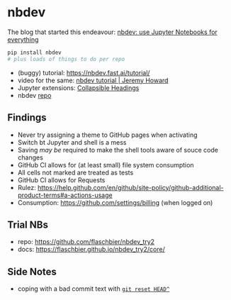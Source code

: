 # nbdev

The blog that started this endeavour: 
[nbdev: use Jupyter Notebooks for everything](https://www.fast.ai/2019/12/02/nbdev/)

```sh
pip install nbdev
# plus loads of things to do per repo
```

- (buggy) tutorial: https://nbdev.fast.ai/tutorial/
- video for the same: [nbdev tutorial | Jeremy Howard](https://www.youtube.com/watch?v=Hrs7iEYmRmg)
- Jupyter extensions: [Collapsible Headings](https://jupyter-contrib-nbextensions.readthedocs.io/en/latest/nbextensions/collapsible_headings/readme.html)
- nbdev [repo](https://github.com/fastai/nbdev/tree/master/nbs)

## Findings

- Never try assigning a theme to GitHub pages when activating
- Switch bt Jupyter and shell is a mess
- Saving _may be_ required to make the shell tools aware of souce code changes
- GitHub CI allows for (at least small) file system consumption
- All cells not marked are treated as tests
- GitHub CI allows for Requests 
- Rulez: https://help.github.com/en/github/site-policy/github-additional-product-terms#a-actions-usage
- Consumption: https://github.com/settings/billing (when logged on)

## Trial NBs

- repo: https://github.com/flaschbier/nbdev_try2
- docs: https://flaschbier.github.io/nbdev_try2/core/

## Side Notes

- coping with a bad commit text with [`git reset HEAD^`](https://stackoverflow.com/questions/15772134/can-i-delete-a-git-commit-but-keep-the-changes)

